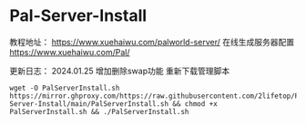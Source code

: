 # Pal-Server-Install



教程地址：
https://www.xuehaiwu.com/palworld-server/
在线生成服务器配置
https://www.xuehaiwu.com/Pal/

更新日志：
2024.01.25
增加删除swap功能
重新下载管理脚本

```
wget -O PalServerInstall.sh https://mirror.ghproxy.com/https://raw.githubusercontent.com/2lifetop/Pal-Server-Install/main/PalServerInstall.sh && chmod +x PalServerInstall.sh && ./PalServerInstall.sh
```
